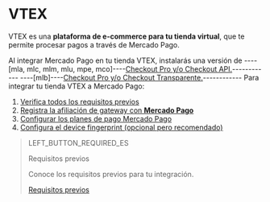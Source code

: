 # VTEX

VTEX es una **plataforma de e-commerce para tu tienda virtual**, que te permite procesar pagos a través de Mercado Pago.

Al integrar Mercado Pago en tu tienda VTEX, instalarás una versión de ----[mla, mlc, mlm, mlu, mpe, mco]----[Checkout Pro y/o Checkout API.](https://www.mercadopago[FAKER][URL][DOMAIN]/herramientas-para-vender/cobrar)------------ ----[mlb]----[Checkout Pro y/o Checkout Transparente.](https://www.mercadopago.com.br/ferramentas-para-vender/cobrar)------------ Para integrar tu tienda VTEX a Mercado Pago:

1. [Verifica todos los requisitos previos](https://www.mercadopago[FAKER][URL][DOMAIN]/developers/es/guides/plugins/unofficial/vtex/prerequisites)
2. [Registra la afiliación de gateway con **Mercado Pago**](https://www.mercadopago[FAKER][URL][DOMAIN]/developers/es/guides/plugins/unofficial/vtex/gateway-affiliations)
3. [Configurar los planes de pago Mercado Pago](https://www.mercadopago[FAKER][URL][DOMAIN]/developers/es/guides/plugins/unofficial/vtex/configure-payment-conditions)
4. [Configura el device fingerprint (opcional pero recomendado)](https://www.mercadopago[FAKER][URL][DOMAIN]/developers/es/guides/plugins/unofficial/vtex/device-fingerprint)

> LEFT_BUTTON_REQUIRED_ES
>
> Requisitos previos
>
> Conoce los requisitos previos para tu integración.
>
> [Requisitos previos](https://www.mercadopago[FAKER][URL][DOMAIN]/developers/es/guides/plugins/unofficial/vtex/prerequisites)